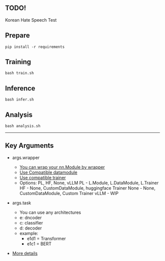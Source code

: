 ## TODO!
Korean Hate Speech Test

## Prepare
```
pip install -r requirements
```


## Training
```
bash train.sh
```


## Inference
```
bash infer.sh
```


## Analysis
```
bash analysis.sh
```

------------------------

## Key Arguments

- args.wrapper
    - [You can wrap your nn.Module by wrapper](https://github.com/jogamy/Template/tree/master/nn/wrapper_templates)
    - [Use Compatible datamodule](https://github.com/jogamy/Template/tree/master/data/datamodules)
    - [Use compatible trainer](https://github.com/jogamy/Template/tree/master/trainer)
    - Options: PL, HF, None, vLLM
        PL - L.Module, L.DataModule, L.Trainer
        HF - None, CustomDataModule, huggingface Trainer
        None - None, CustomDataModule, Custom Trainer
        vLLM - WIP
- args.task
    - You can use any architectures
    - e: dncoder
    - c: classifier
    - d: decoder
    - example: 
        - e1d1 = Transformer
        - e1c1 = BERT

- [More details](https://github.com/jogamy/Template/tree/master/args)




<!-- # Open Intent Classification (WIP)


## Key features
- [**Transformers**](https://https://huggingface.co/docs/transformers/index) 
- [**Lightning**](https://lightning.ai//) 


## 실행 방법1
config.yaml에 모델, 데이터, Trainer를 지정
```bash
python train.py --config <config.yaml>
```

실행 예제
```bash 
python train.py --config samples/feature_extractor.yaml
```

## 실행 방법2
모델, 데이터, Trainer를 각각 따로 지정
```bash 
python train.py --model <model-yaml> --trainer <trainer-yaml> --data <data-yaml> --model_name_or_path <plm-path> --known_cls_ratio <float> --seed <int> --mode <train-or-test>
```

실행 예제
```bash 
python train.py --model samples/model/adb.yaml --trainer samples/trainer/adb.yaml --data samples/data/stackvoerflow.yaml --model_name_or_path bert-base-cased --known_cls_ratio 0.25 --seed 5 --mode train
```
 -->
